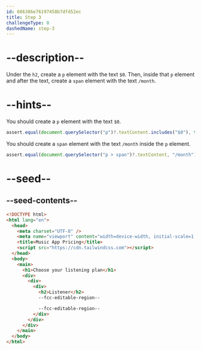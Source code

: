 ```yaml
---
id: 686386e76197458b7dfd52ec
title: Step 3
challengeType: 0
dashedName: step-3
---
```


# --description--

Under the `h2`, create a `p` element with the text `$0`. Then, inside that `p` element and after the text, create a `span` element with the text `/month`.

# --hints--

You should create a `p` element with the text `$0`.

```js
assert.equal(document.querySelector("p")?.textContent.includes("$0"), true);
```

You should create a `span` element with the text `/month` inside the `p` element.

```js
assert.equal(document.querySelector("p > span")?.textContent, "/month")
```

# --seed--

## --seed-contents--

```html
<!DOCTYPE html>
<html lang="en">
  <head>
    <meta charset="UTF-8" />
    <meta name="viewport" content="width=device-width, initial-scale=1.0" />
    <title>Music App Pricing</title>
    <script src="https://cdn.tailwindcss.com"></script>
  </head>
  <body>
    <main>
      <h1>Choose your listening plan</h1>
      <div>
        <div>
          <div>
            <h2>Listener</h2>
            --fcc-editable-region--

            --fcc-editable-region--
          </div>
        </div>
      </div>
    </main>
  </body>
</html>
```
